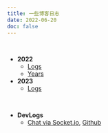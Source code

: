 ```yaml
---
title: 一些博客日志
date: 2022-06-20
doc: false
---
```


<br>

- **2022**
  - [Logs](2022/README.md)
  - [Years](Years/2022.md)
- **2023**
  - [Logs](2023/README.md)

<br>

- **DevLogs**
  - [Chat via Socket.io](chatLog/README.md), [Github](https://github.com/Chilfish/FishCode/tree/main/Projects/SocketServer)
